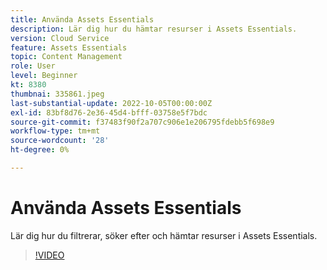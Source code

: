 ```yaml
---
title: Använda Assets Essentials
description: Lär dig hur du hämtar resurser i Assets Essentials.
version: Cloud Service
feature: Assets Essentials
topic: Content Management
role: User
level: Beginner
kt: 8380
thumbnai: 335861.jpeg
last-substantial-update: 2022-10-05T00:00:00Z
exl-id: 83bf8d76-2e36-45d4-bfff-03758e5f7bdc
source-git-commit: f37483f90f2a707c906e1e206795fdebb5f698e9
workflow-type: tm+mt
source-wordcount: '28'
ht-degree: 0%

---
```


# Använda Assets Essentials

Lär dig hur du filtrerar, söker efter och hämtar resurser i Assets Essentials.

>[!VIDEO](https://video.tv.adobe.com/v/335861/?quality=12&learn=on)
